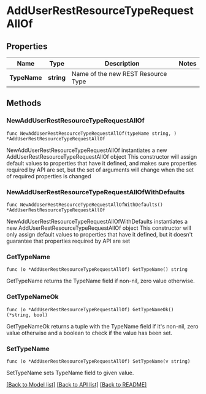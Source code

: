 # AddUserRestResourceTypeRequestAllOf

## Properties

Name | Type | Description | Notes
------------ | ------------- | ------------- | -------------
**TypeName** | **string** | Name of the new REST Resource Type | 

## Methods

### NewAddUserRestResourceTypeRequestAllOf

`func NewAddUserRestResourceTypeRequestAllOf(typeName string, ) *AddUserRestResourceTypeRequestAllOf`

NewAddUserRestResourceTypeRequestAllOf instantiates a new AddUserRestResourceTypeRequestAllOf object
This constructor will assign default values to properties that have it defined,
and makes sure properties required by API are set, but the set of arguments
will change when the set of required properties is changed

### NewAddUserRestResourceTypeRequestAllOfWithDefaults

`func NewAddUserRestResourceTypeRequestAllOfWithDefaults() *AddUserRestResourceTypeRequestAllOf`

NewAddUserRestResourceTypeRequestAllOfWithDefaults instantiates a new AddUserRestResourceTypeRequestAllOf object
This constructor will only assign default values to properties that have it defined,
but it doesn't guarantee that properties required by API are set

### GetTypeName

`func (o *AddUserRestResourceTypeRequestAllOf) GetTypeName() string`

GetTypeName returns the TypeName field if non-nil, zero value otherwise.

### GetTypeNameOk

`func (o *AddUserRestResourceTypeRequestAllOf) GetTypeNameOk() (*string, bool)`

GetTypeNameOk returns a tuple with the TypeName field if it's non-nil, zero value otherwise
and a boolean to check if the value has been set.

### SetTypeName

`func (o *AddUserRestResourceTypeRequestAllOf) SetTypeName(v string)`

SetTypeName sets TypeName field to given value.



[[Back to Model list]](../README.md#documentation-for-models) [[Back to API list]](../README.md#documentation-for-api-endpoints) [[Back to README]](../README.md)



